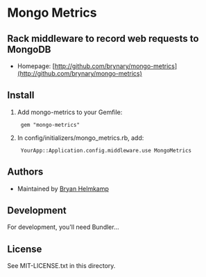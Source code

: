 Mongo Metrics
=============

Rack middleware to record web requests to MongoDB
-------------------------------------------------

* Homepage: [http://github.com/brynary/mongo-metrics](http://github.com/brynary/mongo-metrics)

Install
-------

1. Add mongo-metrics to your Gemfile:

        gem "mongo-metrics"

2. In config/initializers/mongo_metrics.rb, add:

        YourApp::Application.config.middleware.use MongoMetrics

Authors
-------

- Maintained by [Bryan Helmkamp](mailto:bryan@brynary.com)

Development
-----------

For development, you'll need Bundler...

License
-------

See MIT-LICENSE.txt in this directory.
